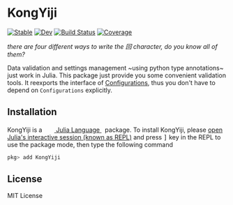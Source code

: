 # KongYiji

[![Stable](https://img.shields.io/badge/docs-stable-blue.svg)](https://Roger-luo.github.io/KongYiji.jl/stable)
[![Dev](https://img.shields.io/badge/docs-dev-blue.svg)](https://Roger-luo.github.io/KongYiji.jl/dev)
[![Build Status](https://github.com/Roger-luo/KongYiji.jl/workflows/CI/badge.svg)](https://github.com/Roger-luo/KongYiji.jl/actions)
[![Coverage](https://codecov.io/gh/Roger-luo/KongYiji.jl/branch/master/graph/badge.svg)](https://codecov.io/gh/Roger-luo/KongYiji.jl)

*there are four different ways to write the 回 character, do you know all of them?*

Data validation and settings management ~using python type annotations~ just work in Julia. This package
just provide you some convenient validation tools. It reexports the interface of [Configurations](https://Roger-luo.github.io/Configurations.jl), thus you don't have to depend on `Configurations` explicitly.

## Installation

<p>
KongYiji is a &nbsp;
    <a href="https://julialang.org">
        <img src="https://raw.githubusercontent.com/JuliaLang/julia-logo-graphics/master/images/julia.ico" width="16em">
        Julia Language
    </a>
    &nbsp; package. To install KongYiji,
    please <a href="https://docs.julialang.org/en/v1/manual/getting-started/">open
    Julia's interactive session (known as REPL)</a> and press <kbd>]</kbd> key in the REPL to use the package mode, then type the following command
</p>

```julia
pkg> add KongYiji
```

## License

MIT License
